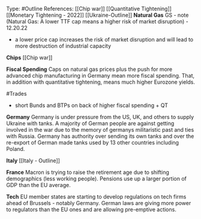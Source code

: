 Type: #Outline 
References: [[Chip war]]
[[Quantitative Tightening]]
[[Monetary Tightening - 2022]]
[[Ukraine-Outline]]
**Natural Gas**
GS - note (Natural Gas: A lower TTF cap means a higher risk of market disruption) - 12.20.22
- a lower price cap increases the risk of market disruption and will lead to more destruction of industrial capacity

**Chips**
[[Chip war]]

**Fiscal Spending**
Caps on natural gas prices plus the push for more advanced chip manufacturing in Germany mean more fiscal spending. That, in addition with quantitative tightening, means much higher Eurozone yields.



#Trades 
- short Bunds and BTPs on back of higher fiscal spending + QT

**Germany**
Germany is under pressure from the US, UK, and others to supply Ukraine with tanks. A majority of German people are against getting involved in the war due to the memory of germanys militaristic past and ties with Russia. Germany has authority over sending its own tanks and over the re-export of German made tanks used by 13 other countries including Poland.


**Italy**
[[Italy - Outline]]


**France**
Macron is trying to raise the retirement age due to shifting demographics (less working people). Pensions use up a larger portion of GDP than the EU average.

**Tech**
EU member states are starting to develop regulations on tech firms ahead of Brussels - notably Germany. German laws are giving more power to regulators than the EU ones and are allowing pre-emptive actions.